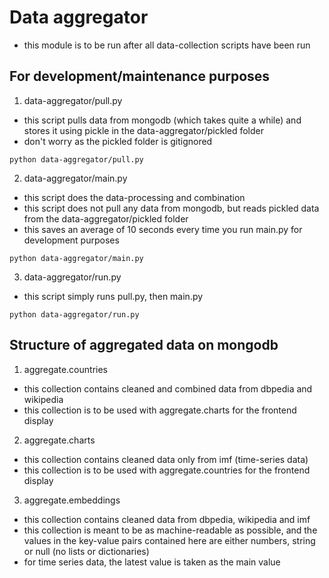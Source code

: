 # Data aggregator
- this module is to be run after all data-collection scripts have been run

## For development/maintenance purposes
1. data-aggregator/pull.py
- this script pulls data from mongodb (which takes quite a while) and stores it using pickle in the data-aggregator/pickled folder
- don't worry as the pickled folder is gitignored
```
python data-aggregator/pull.py
```


2. data-aggregator/main.py
- this script does the data-processing and combination
- this script does not pull any data from mongodb, but reads pickled data from the data-aggregator/pickled folder
- this saves an average of 10 seconds every time you run main.py for development purposes
```
python data-aggregator/main.py
```

3. data-aggregator/run.py
- this script simply runs pull.py, then main.py
```
python data-aggregator/run.py
```

## Structure of aggregated data on mongodb
1. aggregate.countries
- this collection contains cleaned and combined data from dbpedia and wikipedia
- this collection is to be used with aggregate.charts for the frontend display

2. aggregate.charts
- this collection contains cleaned data only from imf (time-series data)
- this collection is to be used with aggregate.countries for the frontend display

3. aggregate.embeddings
- this collection contains cleaned data from dbpedia, wikipedia and imf
- this collection is meant to be as machine-readable as possible, and the values in the key-value pairs contained here are either numbers, string or null (no lists or dictionaries)
- for time series data, the latest value is taken as the main value